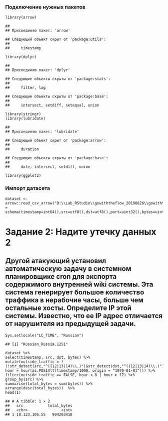 ### Подключение нужных пакетов

    library(arrow)

    ## 
    ## Присоединяю пакет: 'arrow'

    ## Следующий объект скрыт от 'package:utils':
    ## 
    ##     timestamp

    library(dplyr)

    ## 
    ## Присоединяю пакет: 'dplyr'

    ## Следующие объекты скрыты от 'package:stats':
    ## 
    ##     filter, lag

    ## Следующие объекты скрыты от 'package:base':
    ## 
    ##     intersect, setdiff, setequal, union

    library(stringr)
    library(lubridate)

    ## 
    ## Присоединяю пакет: 'lubridate'

    ## Следующий объект скрыт от 'package:arrow':
    ## 
    ##     duration

    ## Следующие объекты скрыты от 'package:base':
    ## 
    ##     date, intersect, setdiff, union

    library(ggplot2)

### Импорт датасета

    dataset <- arrow::read_csv_arrow("D:\\Lab_RStudio\\gowiththeflow_20190826\\gowiththeflow_20190826.csv",schema = schema(timestamp=int64(),src=utf8(),dst=utf8(),port=uint32(),bytes=uint32()))

# Задание 2: Надите утечку данных 2

## Другой атакующий установил автоматическую задачу в системном планировщике cron для экспорта содержимого внутренней wiki системы. Эта система генерирует большое количество траффика в нерабочие часы, больше чем остальные хосты. Определите IP этой системы. Известно, что ее IP адрес отличается от нарушителя из предыдущей задачи.

    Sys.setlocale("LC_TIME", "Russian")

    ## [1] "Russian_Russia.1251"

    dataset %>%
    select(timestamp, src, dst, bytes) %>%
    mutate(outside_traffic = !(!str_detect(src,"^((12|13|14)\\.)")&str_detect(dst,"^((12|13|14)\\.)")), hour = hour(as.POSIXlt(timestamp/1000, origin = "1970-01-01"))) %>%
    filter(outside_traffic == FALSE, hour < 8 | hour > 17) %>%
    group_by(src) %>%
    summarise(total_bytes = sum(bytes)) %>%
    arrange(desc(total_bytes))  %>%
    head(1)

    ## # A tibble: 1 × 2
    ##   src           total_bytes
    ##   <chr>               <int>
    ## 1 18.123.106.55   904203418
